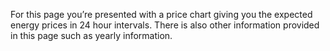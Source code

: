For this page you’re presented with a price chart giving you the expected energy prices in 24 hour intervals. There is also other information provided in this page such as yearly information.